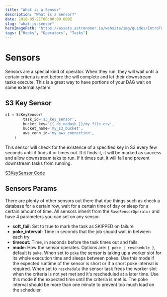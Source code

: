 ```yaml
---
title: "What is a Sensor"
description: "What is a Sensor?"
date: 2018-05-21T00:00:00.000Z
slug: "what-is-sensor"
heroImagePath: "https://assets.astronomer.io/website/img/guides/IntroToDAG_preview.png"
tags: ["Hooks", "Operators", "Tasks"]
---
```


# Sensors
Sensors are a special kind of operator. When they run, they will wait until a certain criteria is met before the will complete and let their downstream tasks execute. This is a great way to have portions of your DAG wait on some external system.

## S3 Key Sensor
```python
s1 = S3KeySensor(
        task_id='s3_key_sensor',
        bucket_key='{{ ds_nodash }}/my_file.csv',
        bucket_name='my_s3_bucket',
        aws_conn_id='my_aws_connection',
    )
```
This sensor will check for the existence of a specified key in S3 every few seconds until it finds it or times out. If it finds it, it will be marked as success and allow downstream taks to run. If it times out, it will fail and prevent downstream tasks from running.

[S3KeySensor Code](https://github.com/apache/airflow/blob/master/airflow/sensors/s3_key_sensor.py)

## Sensors Params
There are plenty of other sensors out there that due things such as check a database for a certain row, wait for a certain time of day or sleep for a certain amount of time. All sensors inherit from the `BaseSensorOperator` and have 4 parameters you can set on any sensor.

- **soft_fail:** Set to true to mark the task as SKIPPED on failure
- **poke_interval:** Time in seconds that the job should wait in between each try
- **timeout:** Time, in seconds before the task times out and fails.
- **mode:** How the sensor operates. Options are: `{ poke | reschedule }`, default is `poke`. When set to `poke` the sensor is taking up a worker slot for its whole execution time and sleeps between pokes. Use this mode if the expected runtime of the sensor is short or if a short poke interval is required. When set to `reschedule` the sensor task frees the worker slot when the criteria is not yet met and it's rescheduled at a later time. Use this mode if the expected time until the criteria is met is. The poke interval should be more than one minute to prevent too much load on the scheduler.
